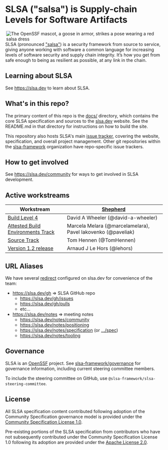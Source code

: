 # SLSA ("salsa") is Supply-chain Levels for Software Artifacts

<img align="right" src="https://github.com/slsa-framework/slsa/blob/main/docs/images/slsa-dancing-goose-logo.svg" alt="The OpenSSF mascot, a goose in armor, strikes a pose wearing a red salsa dress">

SLSA (pronounced ["salsa"](https://www.google.com/search?q=how+to+pronounce+salsa)) is a security framework from source to service, giving anyone working with software a common language for increasing levels of software security and supply chain integrity. It’s how you get from safe enough to being as resilient as possible, at any link in the chain.

## Learning about SLSA

See https://slsa.dev to learn about SLSA.

## What's in this repo?

The primary content of this repo is the [docs/](docs/) directory, which contains
the core SLSA specification and sources to the [slsa.dev] website. See the
README.md in that directory for instructions on how to build the site.

This repository also hosts SLSA's main [issue tracker], covering the website,
specification, and overall project management. Other git repositories within the
[slsa-framework](https://github.com/slsa-framework) organization have
repo-specific issue trackers.

## How to get involved

See https://slsa.dev/community for ways to get involved in SLSA development.

## Active workstreams

| Workstream | [Shepherd]
| ---------- | ----------
| [Build Level 4] | David A Wheeler (@david-a-wheeler)
| [Attested Build Environments Track] | Marcela Melara (@marcelamelara), Pavel Iakovenko (@paveliak)
| [Source Track] | Tom Hennen (@TomHennen)
| [Version 1.2 release] | Arnaud J Le Hors (@lehors)

[Shepherd]: CONTRIBUTING.md#workstream-lifecycle
[Build Level 4]: https://github.com/slsa-framework/slsa/issues/977
[Attested Build Environments Track]: https://github.com/slsa-framework/slsa/labels/build-environment-track
[Source Track]: https://github.com/orgs/slsa-framework/projects/5
[Version 1.2 release]: https://github.com/slsa-framework/slsa/labels/slsa%201.2

## URL Aliases

We have several [redirect](docs/_redirects) configured on slsa.dev for
convenience of the team:

-   https://slsa.dev/gh &rArr; SLSA GitHub repo
    -   https://slsa.dev/gh/issues
    -   https://slsa.dev/gh/pulls
    -   etc...
-   https://slsa.dev/notes &rArr; meeting notes
    -   https://slsa.dev/notes/community
    -   https://slsa.dev/notes/positioning
    -   https://slsa.dev/notes/specification
        (or [.../spec](https://slsa.dev/notes/spec))
    -   https://slsa.dev/notes/tooling

## Governance

SLSA is an [OpenSSF](https://openssf.org) project. See
[slsa-framework/governance](https://github.com/slsa-framework/governance) for
governance information, including current steering committee members.

To include the steering committee on GitHub, use
`@slsa-framework/slsa-steering-committee`.

## License

All SLSA specification content contributed following adoption of the Community
Specification governance model is provided under the
[Community Specification License 1.0](LICENSE.md).

Pre-existing portions of the SLSA specification from contributors who have not
subsequently contributed under the Community Specification License 1.0 following
its adoption are provided under the
[Apache License 2.0](https://www.apache.org/licenses/LICENSE-2.0.txt).

<!-- Links -->

[issue tracker]: https://github.com/slsa-framework/slsa/issues
[slsa.dev]: https://slsa.dev
